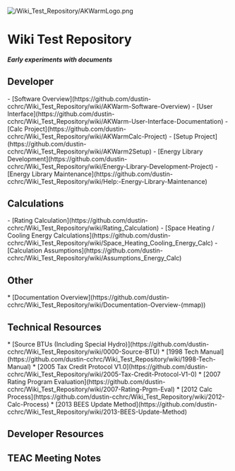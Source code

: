![/Wiki\_Test\_Repository/AKWarmLogo.png](https://raw.githubusercontent.com/dustin-cchrc/Wiki_Test_Repository/master/AKWarmLogo.png)
<H1> Wiki Test Repository </H1>
<H5> Early experiments with documents </H5>

<H2> Developer</H2>
- [Software Overview](https://github.com/dustin-cchrc/Wiki_Test_Repository/wiki/AKWarm-Software-Overview)
- [User Interface](https://github.com/dustin-cchrc/Wiki_Test_Repository/wiki/AKWarm-User-Interface-Documentation)
- [Calc Project](https://github.com/dustin-cchrc/Wiki_Test_Repository/wiki/AKWarmCalc-Project)
- [Setup Project](https://github.com/dustin-cchrc/Wiki_Test_Repository/wiki/AKWarm2Setup)
- [Energy Library Development](https://github.com/dustin-cchrc/Wiki_Test_Repository/wiki/Energy-Library-Development-Project)
- [Energy Library Maintenance](https://github.com/dustin-cchrc/Wiki_Test_Repository/wiki/Help:-Energy-Library-Maintenance)

<H2> Calculations</H2>
- [Rating Calculation](https://github.com/dustin-cchrc/Wiki_Test_Repository/wiki/Rating_Calculation)
- [Space Heating / Cooling Energy Calculations](https://github.com/dustin-cchrc/Wiki_Test_Repository/wiki/Space_Heating_Cooling_Energy_Calc)
- [Calculation Assumptions](https://github.com/dustin-cchrc/Wiki_Test_Repository/wiki/Assumptions_Energy_Calc)

<H2> Other </H2>
* [Documentation Overview](https://github.com/dustin-cchrc/Wiki_Test_Repository/wiki/Documentation-Overview-(mmap))

<H2> Technical Resources </H2>
* [Source BTUs (Including Special Hydro)](https://github.com/dustin-cchrc/Wiki_Test_Repository/wiki/0000-Source-BTU)
* [1998 Tech Manual](https://github.com/dustin-cchrc/Wiki_Test_Repository/wiki/1998-Tech-Manual)
* [2005 Tax Credit Protocol V1.0](https://github.com/dustin-cchrc/Wiki_Test_Repository/wiki/2005-Tax-Credit-Protocol-V1-0)
* [2007 Rating Program Evaluation](https://github.com/dustin-cchrc/Wiki_Test_Repository/wiki/2007-Rating-Prgm-Eval)
* [2012 Calc Process](https://github.com/dustin-cchrc/Wiki_Test_Repository/wiki/2012-Calc-Process)
* [2013 BEES Update Method](https://github.com/dustin-cchrc/Wiki_Test_Repository/wiki/2013-BEES-Update-Method)

<H2> Developer Resources </H2>

<H2> TEAC Meeting Notes </H2>
